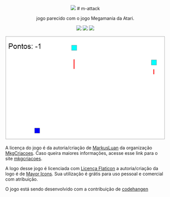 <p align="center">
  <img src="https://cdn-icons-png.flaticon.com/512/5442/5442086.png" width="80px"/> # m-attack
</p>

<p align="center">
jogo parecido com o jogo Megamania da Atari.
</p>

<p align="center">

<img src="https://img.shields.io/badge/HTML-239120?style=for-the-badge&logo=html5&logoColor=white"/> 
<img src="https://img.shields.io/badge/JavaScript-F7DF1E?style=for-the-badge&logo=javascript&logoColor=black"/> 
<img src="https://img.shields.io/badge/CSS-239120?&style=for-the-badge&logo=css3&logoColor=white"/> 

</p>

<p align="center">
  <img src="./img/img1.png"/>   
</p>


A licença do jogo é da autoria/criação de [MarkusLuan](https://github.com/MarkusLuan) da organização [MkgCriacoes](https://github.com/MkgCriacoes/). Caso queira maiores informações, acesse esse link para o site [mkgcriacoes](https://mkgcriacoes.com.br/).

A logo desse jogo é licenciada com [Licença Flaticon](https://www.flaticon.com/br/icone-gratis/area_5442086) a autoria/criação da logo é de [Mayor Icons](https://www.flaticon.com/br/autores/mayor-icons). Sua utilização é grátis para uso pessoal e comercial com atribuição.

O jogo está sendo desenvolvido com a contribuição de [codehangen](https://github.com/codehangen)
